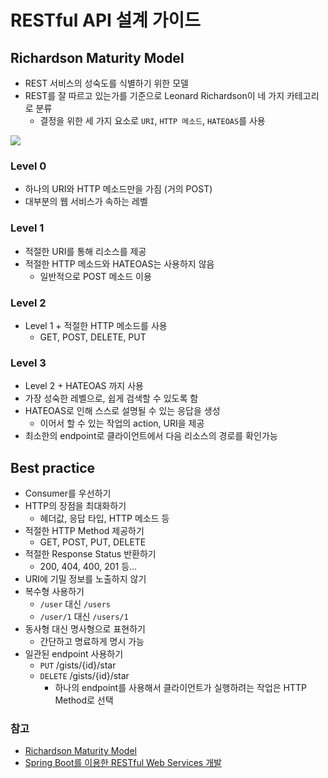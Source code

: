 # RESTful API 설계 가이드

## Richardson Maturity Model

- REST 서비스의 성숙도를 식별하기 위한 모델
- REST를 잘 따르고 있는가를 기준으로 Leonard Richardson이 네 가지 카테고리로 분류
	- 결정을 위한 세 가지 요소로 `URI`, `HTTP 메소드`, `HATEOAS`를 사용

![](https://i1.wp.com/restfulapi.net/wp-content/uploads/Richardson-Maturity-Model.jpg?w=600&ssl=1)

### Level 0
- 하나의 URI와 HTTP 메소드만을 가짐 (거의 POST)
- 대부분의 웹 서비스가 속하는 레벨

### Level 1
- 적절한 URI를 통해 리소스를 제공
- 적절한 HTTP 메소드와 HATEOAS는 사용하지 않음
	- 일반적으로 POST 메소드 이용

### Level 2
- Level 1 + 적절한 HTTP 메소드를 사용
	- GET, POST, DELETE, PUT

### Level 3
- Level 2 + HATEOAS 까지 사용
- 가장 성숙한 레벨으로, 쉽게 검색할 수 있도록 함
- HATEOAS로 인해 스스로 설명될 수 있는 응답을 생성
	- 이어서 할 수 있는 작업의 action, URI을 제공
- 최소한의 endpoint로 클라이언트에서 다음 리소스의 경로를 확인가능
 
## Best practice
- Consumer를 우선하기
- HTTP의 장점을 최대화하기
	- 헤더값, 응답 타입, HTTP 메소드 등
- 적절한 HTTP Method 제공하기
	- GET, POST, PUT, DELETE
- 적절한 Response Status 반환하기
	- 200, 404, 400, 201 등...
- URI에 기밀 정보를 노출하지 않기
- 복수형 사용하기
	- `/user` 대신 `/users`
	- `/user/1` 대신 `/users/1`
- 동사형 대신 명사형으로 표현하기
	- 간단하고 명료하게 명시 가능
- 일관된 endpoint 사용하기
	- `PUT` /gists/{id}/star
	- `DELETE` /gists/{id}/star
		- 하나의 endpoint를 사용해서 클라이언트가 실행하려는 작업은 HTTP Method로 선택

### 참고
- [Richardson Maturity Model](https://restfulapi.net/richardson-maturity-model/)
- [Spring Boot를 이용한 RESTful Web Services 개발](https://www.inflearn.com/course/spring-boot-restful-web-services/dashboard)
